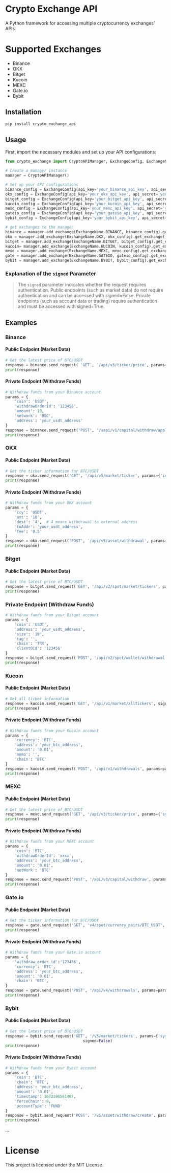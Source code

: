 # Crypto Exchange API

A Python framework for accessing multiple cryptocurrency exchanges' APIs.

# Supported Exchanges
- Binance
- OKX
- Bitget
- Kucoin
- MEXC
- Gate.io
- Bybit

## Installation

```bash
pip install crypto_exchange_api
```

## Usage
First, import the necessary modules and set up your API configurations:
```python
from crypto_exchange import CryptoAPIManager, ExchangeConfig, ExchangeName

# Create a manager instance
manager = CryptoAPIManager()

# Set up your API configurations
binance_config = ExchangeConfig(api_key='your_binance_api_key', api_secret='your_binance_api_secret')
okx_config = ExchangeConfig(api_key='your_okx_api_key', api_secret='your_okx_api_secret', api_passphrase='your_okx_api_passphrase')
bitget_config = ExchangeConfig(api_key='your_bitget_api_key', api_secret='your_bitget_api_secret', api_passphrase='your_bitget_api_passphrase')
kucoin_config = ExchangeConfig(api_key='your_kucoin_api_key', api_secret='your_kucoin_api_secret', api_passphrase='your_kucoin_api_passphrase')
mexc_config = ExchangeConfig(api_key='your_mexc_api_key', api_secret='your_mexc_api_secret')
gateio_config = ExchangeConfig(api_key='your_gateio_api_key', api_secret='your_gateio_api_secret')
bybit_config = ExchangeConfig(api_key='your_bybit_api_key', api_secret='your_bybit_api_secret')

# get exchanges to the manager
binance = manager.add_exchange(ExchangeName.BINANCE, binance_config).get_exchange()
okx = manager.add_exchange(ExchangeName.OKX, okx_config).get_exchange()
bitget = manager.add_exchange(ExchangeName.BITGET, bitget_config).get_exchange()
kucoin= manager.add_exchange(ExchangeName.KUCOIN, kucoin_config).get_exchange()
mexc = manager.add_exchange(ExchangeName.MEXC, mexc_config).get_exchange()
gate = manager.add_exchange(ExchangeName.GATEIO, gateio_config).get_exchange()
bybit = manager.add_exchange(ExchangeName.BYBIT, bybit_config).get_exchange()
```
### Explanation of the `signed` Parameter
> The `signed` parameter indicates whether the request requires authentication. 
> Public endpoints (such as market data) do not require authentication and can be accessed with signed=False.
> Private endpoints (such as account data or trading) require authentication and must be accessed with signed=True.

## Examples
### Binance
#### Public Endpoint (Market Data)
```python
# Get the latest price of BTC/USDT
response = binance.send_request( 'GET', '/api/v3/ticker/price', params={'symbol': 'BTCUSDT'}, signed=False)
print(response)
```

#### Private Endpoint (Withdraw Funds)
```python
# Withdraw funds from your Binance account
params = {
    'coin': 'USDT',
    'withdrawOrderId': '123456',
    'amount': 10,
    'network': 'BSC',
    'address': 'your_usdt_address'
}
response = binance.send_request('POST', '/sapi/v1/capital/withdraw/apply', params=params, signed=True)
print(response)

```
### OKX
#### Public Endpoint (Market Data)
```python
# Get the ticker information for BTC/USDT
response = okx.send_request('GET', '/api/v5/market/ticker', params={'instId': 'BTC-USDT'}, signed=False)
print(response)
```

#### Private Endpoint (Withdraw Funds)
```python
# Withdraw funds from your OKX account
params = {
    'ccy': 'USDT',
    'amt': '10',
    'dest': '4',  # 4 means withdrawal to external address
    'toAddr': 'your_usdt_address',
    'fee': '0.5'
}
response = okx.send_request('POST', '/api/v5/asset/withdrawal', params=params, signed=True)
print(response)
```

### Bitget
#### Public Endpoint (Market Data)
```python
# Get the latest price of BTC/USDT
response = bitget.send_request('GET', '/api/v2/spot/market/tickers', params={'symbol': 'BTCUSDT'}, signed=False)
print(response)
```

### Private Endpoint (Withdraw Funds)
```python
# Withdraw funds from your Bitget account
params = {
    'coin': 'USDT',
    'address': 'your_usdt_address',
    'size': '10',
    'tag': '',
    'chain': 'TRX',
    'clientOid': '123456'
}
response = bitget.send_request('POST', '/api/v2/spot/wallet/withdrawal', params=params, signed=True)
print(response)
```

### Kucoin
#### Public Endpoint (Market Data)
```python
# Get all ticker information
response = kucoin.send_request('GET', '/api/v1/market/allTickers', signed=False)
print(response)
```

#### Private Endpoint (Withdraw Funds)
```python
# Withdraw funds from your Kucoin account
params = {
    'currency': 'BTC',
    'address': 'your_btc_address',
    'amount': '0.01',
    'memo': '',
    'chain': 'BTC'
}
response = kucoin.send_request('POST', '/api/v1/withdrawals', params=params, signed=True)
print(response)
```

### MEXC
#### Public Endpoint (Market Data)
```python
# Get the latest price of BTC/USDT
response = mexc.send_request('GET', '/api/v3/ticker/price', params={'symbol': 'BTCUSDT'}, signed=False)
print(response)
```

#### Private Endpoint (Withdraw Funds)
```python
# Withdraw funds from your MEXC account
params = {
    'coin': 'BTC',
    'withdrawOrderId': 'xxxx',
    'address': 'your_btc_address',
    'amount': '0.01',
    'netWork': 'BTC'
}
response = mexc.send_request('POST', '/api/v3/capital/withdraw', params=params, signed=True)
print(response)
```

### Gate.io
#### Public Endpoint (Market Data)
```python
# Get the ticker information for BTC/USDT
response = gate.send_request('GET', 'v4/spot/currency_pairs/BTC_USDT', signed=False)
print(response)
```
#### Private Endpoint (Withdraw Funds)
```python
# Withdraw funds from your Gate.io account
params = {
    'withdraw_order_id':'123456', 
    'currency': 'BTC',
    'address': 'your_btc_address',
    'amount': '0.01',
    'chain': 'BTC',
}
response = gate.send_request('POST', '/api/v4/withdrawals', params=params, signed=True)
print(response)
```

### Bybit
#### Public Endpoint (Market Data)
```python
# Get the latest price of BTC/USDT
response = bybit.send_request('GET', '/v5/market/tickers', params={'symbol': 'BTCUSDT', 'category': 'spot'},
                                  signed=False)
print(response)
```

#### Private Endpoint (Withdraw Funds)
```python
# Withdraw funds from your Bybit account
params = {
    'coin': 'BTC',
    'chain': 'BTC',
    'address': 'your_btc_address',
    'amount': '0.01',
    'timestamp': 1672196561407,
    'forceChain': 0,
    'accountType': 'FUND'
}
response = bybit.send_request('POST', '/v5/asset/withdraw/create', params=params, signed=True)
print(response)
```
...

# License
This project is licensed under the MIT License.